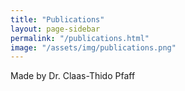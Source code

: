 ```yaml
---
title: "Publications"
layout: page-sidebar
permalink: "/publications.html"
image: "/assets/img/publications.png"
---
```

Made by Dr. Claas-Thido Pfaff
